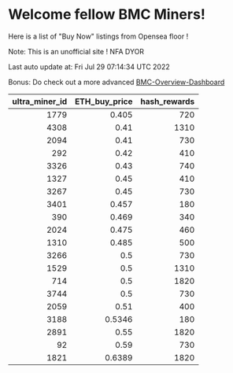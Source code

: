 # Welcome fellow BMC Miners!
Here is a list of "Buy Now" listings from Opensea floor !

Note: This is an unofficial site ! NFA DYOR

Last auto update at: Fri Jul 29 07:14:34 UTC 2022

Bonus: Do check out a more advanced [BMC-Overview-Dashboard](https://dune.com/defifunk/BMC-Overview-Dashboard)


|   ultra_miner_id |   ETH_buy_price |   hash_rewards |
|-----------------:|----------------:|---------------:|
|             1779 |          0.405  |            720 |
|             4308 |          0.41   |           1310 |
|             2094 |          0.41   |            730 |
|              292 |          0.42   |            410 |
|             3326 |          0.43   |            740 |
|             1327 |          0.45   |            410 |
|             3267 |          0.45   |            730 |
|             3401 |          0.457  |            180 |
|              390 |          0.469  |            340 |
|             2024 |          0.475  |            460 |
|             1310 |          0.485  |            500 |
|             3266 |          0.5    |            730 |
|             1529 |          0.5    |           1310 |
|              714 |          0.5    |           1820 |
|             3744 |          0.5    |            730 |
|             2059 |          0.51   |            400 |
|             3188 |          0.5346 |            180 |
|             2891 |          0.55   |           1820 |
|               92 |          0.59   |            730 |
|             1821 |          0.6389 |           1820 |